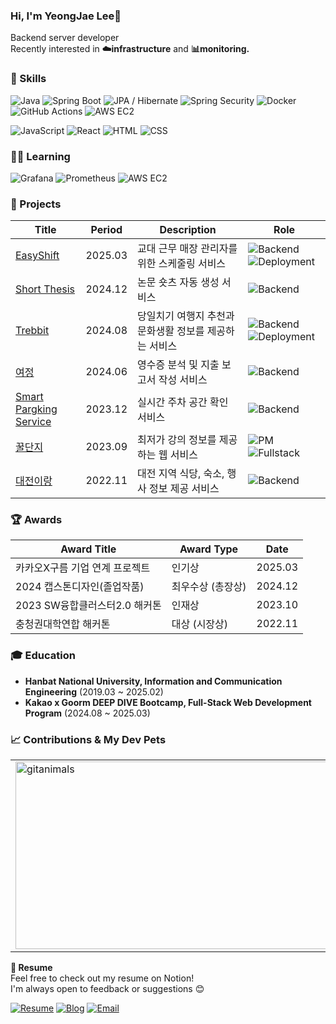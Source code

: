 ### Hi, I'm YeongJae Lee👋
Backend server developer </br>
Recently interested in **☁️infrastructure** and **📊monitoring.**
</br>

### 🚀 Skills  
![Java](https://img.shields.io/badge/Java-007396?logo=java&logoColor=white)
![Spring Boot](https://img.shields.io/badge/Spring%20Boot-6DB33F?logo=springboot&logoColor=white)
![JPA / Hibernate](https://img.shields.io/badge/JPA%20/%20Hibernate-59666C?logo=hibernate&logoColor=white&style=flat)
![Spring Security](https://img.shields.io/badge/Spring%20Security-6DB33F?logo=spring&logoColor=white&style=flat)
![Docker](https://img.shields.io/badge/Docker-2496ED?logo=docker&logoColor=white)
![GitHub Actions](https://img.shields.io/badge/GitHub%20Actions-2088FF?logo=githubactions&logoColor=white)
![AWS EC2](https://img.shields.io/badge/AWS%20EC2-FF9900?logo=amazonaws&logoColor=white)

![JavaScript](https://img.shields.io/badge/JavaScript-F7DF1E?logo=javascript&logoColor=black&style=flat)
![React](https://img.shields.io/badge/React-61DAFB?logo=react&logoColor=black&style=flat)
![HTML](https://img.shields.io/badge/HTML5-E34F26?logo=html5&logoColor=white&style=flat)
![CSS](https://img.shields.io/badge/CSS3-1572B6?logo=css3&logoColor=white&style=flat)

### 🏃‍➡️ Learning
![Grafana](https://img.shields.io/badge/Grafana-F46800?logo=grafana&logoColor=white)
![Prometheus](https://img.shields.io/badge/Prometheus-E6522C?logo=prometheus&logoColor=white)
![AWS EC2](https://img.shields.io/badge/AWS%20EC2-FF9900?logo=amazonaws&logoColor=white)


### 🚀 Projects

| Title                         | Period | Description                                                 | Role              |
|------------------------------|--------|-------------------------------------------------------------|--------------------|
| [EasyShift](https://github.com/YeongJae0114/EasyShift-backend)|2025.03| 교대 근무 매장 관리자를 위한 스케줄링 서비스                           |![Backend](https://img.shields.io/badge/Backend-blue)  ![Deployment](https://img.shields.io/badge/Deployment-green) |
| [ Short Thesis](https://github.com/Short-thesis) |2024.12| 논문 숏츠 자동 생성 서비스                                        |![Backend](https://img.shields.io/badge/Backend-blue) |
| [Trebbit](https://github.com/Sparcs-Hackathon-Team29)           |2024.08| 당일치기 여행지 추천과 문화생활 정보를 제공하는 서비스                   |![Backend](https://img.shields.io/badge/Backend-blue)  ![Deployment](https://img.shields.io/badge/Deployment-green) |
| [여정](https://github.com/YeongJae0114/Travel-Money-backend)                          |2024.06| 영수증 분석 및 지출 보고서 작성 서비스                               |![Backend](https://img.shields.io/badge/Backend-blue) |
| [Smart Pargking Service](https://github.com/Smart-Parking-PJ)       |2023.12| 실시간 주차 공간 확인 서비스                                       |![Backend](https://img.shields.io/badge/Backend-blue) |
|[꿀단지](https://github.com/gguldangi)              |2023.09| 최저가 강의 정보를 제공하는 웹 서비스                                |![PM](https://img.shields.io/badge/PM-purple)  ![Fullstack](https://img.shields.io/badge/Fullstack-lightgrey) |
|  [대전이랑](https://github.com/YeongJae0114/With_Deajeon_PJ)                    |2022.11| 대전 지역 식당, 숙소, 행사 정보 제공 서비스                           |![Backend](https://img.shields.io/badge/Backend-blue) |

### 🏆 Awards

| Award Title | Award Type | Date |
|-----------|-----------|-----------|
| 카카오X구름 기업 연계 프로젝트 | 인기상 | 2025.03 |
| 2024 캡스톤디자인(졸업작품) | 최우수상 (총장상) | 2024.12 |
| 2023 SW융합클러스터2.0 해커톤 | 인재상 | 2023.10 |
| 충청권대학연합 해커톤 | 대상 (시장상) | 2022.11 |

### 🎓 Education
- **Hanbat National University, Information and Communication Engineering** (2019.03 ~ 2025.02)
- **Kakao x Goorm DEEP DIVE Bootcamp, Full-Stack Web Development Program** (2024.08 ~ 2025.03)


<h3>📈 Contributions & My Dev Pets</h3>
<table>
  <tr>
    <td>
      <a href="https://www.gitanimals.org/">
        <img
          src="https://render.gitanimals.org/guilds/698048589689348084/draw"
          width="600"
          height="300"
          alt="gitanimals"
        />
      </a>
    </td>
    <td>
      <a href="https://github.com/YeongJae0114">
        <img src="https://github-readme-stats.vercel.app/api?username=YeongJae0114&show_icons=true&theme=tokyonight" />
      </a>
    </td>
  </tr>
</table>

**📄 Resume** 
</br>
Feel free to check out my resume on Notion!   </br>
I'm always open to feedback or suggestions 😊  

[![Resume](https://img.shields.io/badge/Resume-Notion-000000?logo=notion&logoColor=white)](https://lopsided-stallion-c16.notion.site/26-Junior-Backend-Developer-1cdc94c8d6d180f993d1feba66d45e5c?pvs=4)
[![Blog](https://img.shields.io/badge/Blog-000000?logo=velog&logoColor=white&style=flat)](https://velog.io/@yjl8628/posts)
[![Email](https://img.shields.io/badge/Email-D14836?logo=gmail&logoColor=white&style=flat)](mailto:zerojae175@gmail.com)

